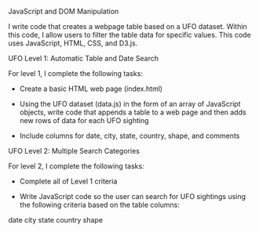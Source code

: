 JavaScript and DOM Manipulation

I write code that creates a webpage table based on a UFO dataset. Within this code, I allow users to filter the table data for specific values. This code uses JavaScript, HTML, CSS, and D3.js.

UFO Level 1: Automatic Table and Date Search

For level 1, I complete the following tasks: 
- Create a basic HTML web page (index.html)

- Using the UFO dataset (data.js) in the form of an array of JavaScript objects, write code that appends a table to a web page and then adds new rows of data for each UFO sighting

- Include columns for date, city, state, country, shape, and comments 


UFO Level 2: Multiple Search Categories

For level 2, I complete the following tasks:
- Complete all of Level 1 criteria

- Write JavaScript code so the user can search for UFO sightings using the following criteria based on the table columns:

date
city
state
country
shape
